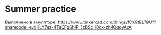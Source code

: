# Summer practice
 Выполнено в эмуляторе:
https://www.tinkercad.com/things/fCX9tEL7BUf?sharecode=eyrjKLY7qz-4TaQFgShIP_5zBSc_iDcx-zh4QqoyAcA
